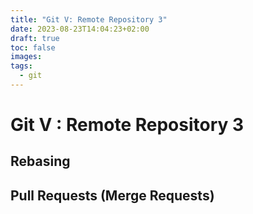 ```yaml
---
title: "Git V: Remote Repository 3"
date: 2023-08-23T14:04:23+02:00
draft: true
toc: false
images:
tags:
  - git
---
```

# Git V : Remote Repository 3
## Rebasing
## Pull Requests (Merge Requests)